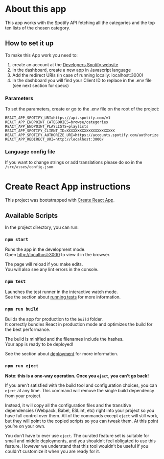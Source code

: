 # About this app
This app works with the Spotify API fetching all the categories and the top ten lists of the chosen category.

## How to set it up
To make this App work you need to:
1. create an account at the [Developers Spotify website](https://developer.spotify.com/dashboard/login)
2. In the dashboard, create a new app in Javascript language
3. Add the redirect URIs (in case of running locally: localhost:3000)
4. In the dashboard you will find your Client ID to replace in the .env file (see next section for specs)

### Parameters
To set the parameters, create or go to the .env file on the root of the project:

```
REACT_APP_SPOTIFY_URI=https://api.spotify.com/v1
REACT_APP_ENDPOINT_CATEGORIES=browse/categories
REACT_APP_ENDPOINT_PLAYLISTS=playlists
REACT_APP_SPOTIFY_CLIENT_ID=XXXXXXXXXXXXXXXXXXXXXX
REACT_APP_SPOTIFY_AUTHORIZE_URI=https://accounts.spotify.com/authorize
REACT_APP_REDIRECT_URI=http://localhost:3000/
```

### Language config file
If you want to change strings or add translations please do so in the `/src/asses/config.json`


# Create React App instructions
This project was bootstrapped with [Create React App](https://github.com/facebook/create-react-app).

## Available Scripts

In the project directory, you can run:

### `npm start`

Runs the app in the development mode.<br>
Open [http://localhost:3000](http://localhost:3000) to view it in the browser.

The page will reload if you make edits.<br>
You will also see any lint errors in the console.

### `npm test`

Launches the test runner in the interactive watch mode.<br>
See the section about [running tests](https://facebook.github.io/create-react-app/docs/running-tests) for more information.

### `npm run build`

Builds the app for production to the `build` folder.<br>
It correctly bundles React in production mode and optimizes the build for the best performance.

The build is minified and the filenames include the hashes.<br>
Your app is ready to be deployed!

See the section about [deployment](https://facebook.github.io/create-react-app/docs/deployment) for more information.

### `npm run eject`

**Note: this is a one-way operation. Once you `eject`, you can’t go back!**

If you aren’t satisfied with the build tool and configuration choices, you can `eject` at any time. This command will remove the single build dependency from your project.

Instead, it will copy all the configuration files and the transitive dependencies (Webpack, Babel, ESLint, etc) right into your project so you have full control over them. All of the commands except `eject` will still work, but they will point to the copied scripts so you can tweak them. At this point you’re on your own.

You don’t have to ever use `eject`. The curated feature set is suitable for small and middle deployments, and you shouldn’t feel obligated to use this feature. However we understand that this tool wouldn’t be useful if you couldn’t customize it when you are ready for it.

